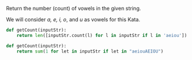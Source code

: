 Return the number (count) of vowels in the given string.

We will consider *a, e, i, o*, and *u* as vowels for this Kata.

```py
def getCount(inputStr):
    return len([inputStr.count(l) for l in inputStr if l in 'aeiou'])
```

```py
def getCount(inputStr):
    return sum(1 for let in inputStr if let in "aeiouAEIOU")
```
